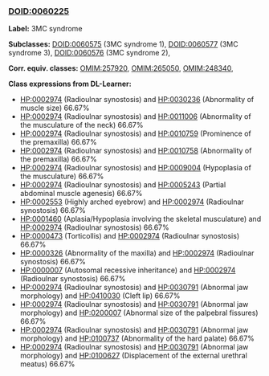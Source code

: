 
### [DOID:0060225](http://purl.obolibrary.org/obo/DOID_0060225)
**Label:** 3MC syndrome

**Subclasses:** [DOID:0060575](http://purl.obolibrary.org/obo/DOID_0060575) (3MC syndrome 1), [DOID:0060577](http://purl.obolibrary.org/obo/DOID_0060577) (3MC syndrome 3), [DOID:0060576](http://purl.obolibrary.org/obo/DOID_0060576) (3MC syndrome 2), 

**Corr. equiv. classes:** [OMIM:257920](http://purl.obolibrary.org/obo/OMIM_257920), [OMIM:265050](http://purl.obolibrary.org/obo/OMIM_265050), [OMIM:248340](http://purl.obolibrary.org/obo/OMIM_248340), 

**Class expressions from DL-Learner:**

- [HP:0002974](http://purl.obolibrary.org/obo/HP_0002974) (Radioulnar synostosis) and [HP:0030236](http://purl.obolibrary.org/obo/HP_0030236) (Abnormality of muscle size) 66.67%
- [HP:0002974](http://purl.obolibrary.org/obo/HP_0002974) (Radioulnar synostosis) and [HP:0011006](http://purl.obolibrary.org/obo/HP_0011006) (Abnormality of the musculature of the neck) 66.67%
- [HP:0002974](http://purl.obolibrary.org/obo/HP_0002974) (Radioulnar synostosis) and [HP:0010759](http://purl.obolibrary.org/obo/HP_0010759) (Prominence of the premaxilla) 66.67%
- [HP:0002974](http://purl.obolibrary.org/obo/HP_0002974) (Radioulnar synostosis) and [HP:0010758](http://purl.obolibrary.org/obo/HP_0010758) (Abnormality of the premaxilla) 66.67%
- [HP:0002974](http://purl.obolibrary.org/obo/HP_0002974) (Radioulnar synostosis) and [HP:0009004](http://purl.obolibrary.org/obo/HP_0009004) (Hypoplasia of the musculature) 66.67%
- [HP:0002974](http://purl.obolibrary.org/obo/HP_0002974) (Radioulnar synostosis) and [HP:0005243](http://purl.obolibrary.org/obo/HP_0005243) (Partial abdominal muscle agenesis) 66.67%
- [HP:0002553](http://purl.obolibrary.org/obo/HP_0002553) (Highly arched eyebrow) and [HP:0002974](http://purl.obolibrary.org/obo/HP_0002974) (Radioulnar synostosis) 66.67%
- [HP:0001460](http://purl.obolibrary.org/obo/HP_0001460) (Aplasia/Hypoplasia involving the skeletal musculature) and [HP:0002974](http://purl.obolibrary.org/obo/HP_0002974) (Radioulnar synostosis) 66.67%
- [HP:0000473](http://purl.obolibrary.org/obo/HP_0000473) (Torticollis) and [HP:0002974](http://purl.obolibrary.org/obo/HP_0002974) (Radioulnar synostosis) 66.67%
- [HP:0000326](http://purl.obolibrary.org/obo/HP_0000326) (Abnormality of the maxilla) and [HP:0002974](http://purl.obolibrary.org/obo/HP_0002974) (Radioulnar synostosis) 66.67%
- [HP:0000007](http://purl.obolibrary.org/obo/HP_0000007) (Autosomal recessive inheritance) and [HP:0002974](http://purl.obolibrary.org/obo/HP_0002974) (Radioulnar synostosis) 66.67%
- [HP:0002974](http://purl.obolibrary.org/obo/HP_0002974) (Radioulnar synostosis) and [HP:0030791](http://purl.obolibrary.org/obo/HP_0030791) (Abnormal jaw morphology) and [HP:0410030](http://purl.obolibrary.org/obo/HP_0410030) (Cleft lip) 66.67%
- [HP:0002974](http://purl.obolibrary.org/obo/HP_0002974) (Radioulnar synostosis) and [HP:0030791](http://purl.obolibrary.org/obo/HP_0030791) (Abnormal jaw morphology) and [HP:0200007](http://purl.obolibrary.org/obo/HP_0200007) (Abnormal size of the palpebral fissures) 66.67%
- [HP:0002974](http://purl.obolibrary.org/obo/HP_0002974) (Radioulnar synostosis) and [HP:0030791](http://purl.obolibrary.org/obo/HP_0030791) (Abnormal jaw morphology) and [HP:0100737](http://purl.obolibrary.org/obo/HP_0100737) (Abnormality of the hard palate) 66.67%
- [HP:0002974](http://purl.obolibrary.org/obo/HP_0002974) (Radioulnar synostosis) and [HP:0030791](http://purl.obolibrary.org/obo/HP_0030791) (Abnormal jaw morphology) and [HP:0100627](http://purl.obolibrary.org/obo/HP_0100627) (Displacement of the external urethral meatus) 66.67%



